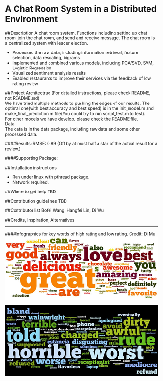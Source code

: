 A Chat Room System in a Distributed Environment
==================

##Description
A chat room system. Functions including setting up chat room, join the chat room, and send and receive message. The chat room is a centralized system with leader election.
- Processed the raw data, including information retrieval, feature selection, data rescaling, bigrams
- Implemented and combined various models, including PCA/SVD, SVM, Logistic Regression
- Visualized sentiment analysis results
- Enabled restaurants to improve their services via the feedback of low rating review

##Project Architectrue
(For detailed instructions, please check README, not README.md)  
We have tried multiple methods to pushing the edges of our results. The optimal one(with best accuracy and best speed) is in the init_model.m and make_final_prediction.m file(You could try to run script_test.m to test).  
For other models we have develop, please check the README file.  
Data  
The data is in the data package, including raw data and some other processed data.

####Results:
RMSE: 0.89
(Off by at most half a star of the actual result for a review.)


####Supporting Package:


##Installation instructions 
- Run under linux with pthread package.
- Network required.


##Where to get help
TBD



##Contribution guidelines
TBD

##Contributor list
Bofei Wang, Hangfei Lin, Di Wu

##Credits, Inspiration, Alternatives



- - - -
####Infographics for key words of high rating and low rating.
Credit: Di Mu
![picture alt](https://raw.githubusercontent.com/hangfei/MachienLearning/master/Infograph_good.jpg "Title is optional")

![picture alt](https://raw.githubusercontent.com/hangfei/MachienLearning/master/Infograph_bad.jpg "Title is optional")
